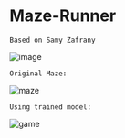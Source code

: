 # Maze-Runner
```
Based on Samy Zafrany
```
![image](https://user-images.githubusercontent.com/45141899/120445212-9832e780-c3b2-11eb-9c97-e56201a0203e.png)


```
Original Maze:
```
![maze](https://user-images.githubusercontent.com/45141899/120444850-3a060480-c3b2-11eb-8eb0-7a64275ac825.png)
```
Using trained model:
```
![game](https://user-images.githubusercontent.com/45141899/120444910-4b4f1100-c3b2-11eb-9e04-0cd4b698c204.gif)
